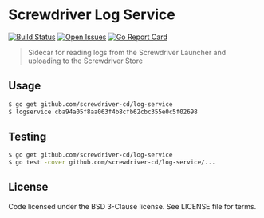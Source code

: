 # Screwdriver Log Service
[![Build Status][status-image]][status-url]
[![Open Issues][issues-image]][issues-url]
[![Go Report Card][goreport-image]][goreport-url]

> Sidecar for reading logs from the Screwdriver Launcher and uploading to the Screwdriver Store

## Usage

```bash
$ go get github.com/screwdriver-cd/log-service
$ logservice cba94a05f8aa063f4b8cfb62cbc355e0c5f02698
```

## Testing

```bash
$ go get github.com/screwdriver-cd/log-service
$ go test -cover github.com/screwdriver-cd/log-service/...
```

## License

Code licensed under the BSD 3-Clause license. See LICENSE file for terms.

[issues-image]: https://img.shields.io/github/issues/screwdriver-cd/log-service.svg
[issues-url]: https://github.com/screwdriver-cd/log-service/issues
[status-image]: https://cd.screwdriver.cd/pipelines/ce4ddded8b2759e9a06e7fe9735614ce5a7f0ef3/badge
[status-url]: https://cd.screwdriver.cd/pipelines/ce4ddded8b2759e9a06e7fe9735614ce5a7f0ef3
[goreport-image]: https://goreportcard.com/badge/github.com/screwdriver-cd/log-service
[goreport-url]: https://goreportcard.com/report/github.com/screwdriver-cd/log-service
